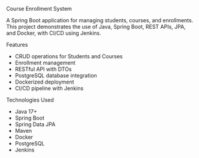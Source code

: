 Course Enrollment System

A Spring Boot application for managing students, courses, and enrollments. 
This project demonstrates the use of Java, Spring Boot, REST APIs, JPA, and Docker, with CI/CD using Jenkins.

Features
- CRUD operations for Students and Courses
- Enrollment management
- RESTful API with DTOs
- PostgreSQL database integration 
- Dockerized deployment
- CI/CD pipeline with Jenkins

Technologies Used
- Java 17+
- Spring Boot
- Spring Data JPA
- Maven
- Docker
- PostgreSQL
- Jenkins 
